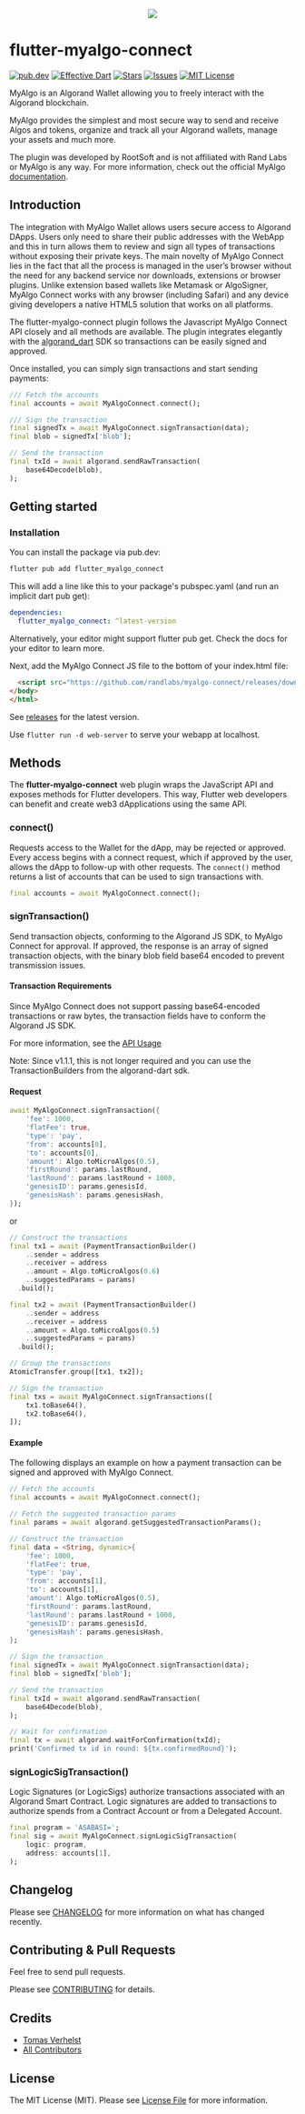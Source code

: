 <p align="center"> 
<img src="https://github.com/randlabs/myalgo-connect/raw/master/my-algo.png">
</p>

# flutter-myalgo-connect
[![pub.dev][pub-dev-shield]][pub-dev-url]
[![Effective Dart][effective-dart-shield]][effective-dart-url]
[![Stars][stars-shield]][stars-url]
[![Issues][issues-shield]][issues-url]
[![MIT License][license-shield]][license-url]

MyAlgo is an Algorand Wallet allowing you to freely interact with the Algorand blockchain.

MyAlgo provides the simplest and most secure way to send and receive Algos and tokens, organize and track all your Algorand wallets, manage your assets and much more.

The plugin was developed by RootSoft and is not affiliated with Rand Labs or MyAlgo is any way. For more information, check out the official MyAlgo [documentation](https://github.com/randlabs/myalgo-connect).

## Introduction

The integration with MyAlgo Wallet allows users secure access to Algorand DApps. Users only need to share their public addresses with the WebApp and this in turn allows them to review and sign all types of transactions without exposing their private keys. The main novelty of MyAlgo Connect lies in the fact that all the process is managed in the user’s browser without the need for any backend service nor downloads, extensions or browser plugins. Unlike extension based wallets like Metamask or AlgoSigner, MyAlgo Connect works with any browser (including Safari) and any device giving developers a native HTML5 solution that works on all platforms.

The flutter-myalgo-connect plugin follows the Javascript MyAlgo Connect API closely and all methods are available. The plugin integrates elegantly with the [algorand_dart](https://github.com/RootSoft/algorand-dart) SDK so transactions can be easily signed and approved.

Once installed, you can simply sign transactions and start sending payments:

```dart
/// Fetch the accounts
final accounts = await MyAlgoConnect.connect();

/// Sign the transaction
final signedTx = await MyAlgoConnect.signTransaction(data);
final blob = signedTx['blob'];

// Send the transaction
final txId = await algorand.sendRawTransaction(
    base64Decode(blob),
);
```

## Getting started

### Installation

You can install the package via pub.dev:

```bash
flutter pub add flutter_myalgo_connect
```

This will add a line like this to your package's pubspec.yaml (and run an implicit dart pub get):

```yaml
dependencies:
  flutter_myalgo_connect: ^latest-version
```

Alternatively, your editor might support flutter pub get. Check the docs for your editor to learn more.

Next, add the MyAlgo Connect JS file to the bottom of your index.html file:

```html
  <script src="https://github.com/randlabs/myalgo-connect/releases/download/v1.0.1/myalgo.min.js"></script>
</body>
</html>
```

See [releases](https://github.com/randlabs/myalgo-connect/releases/) for the latest version.

Use ```flutter run -d web-server``` to serve your webapp at localhost.

## Methods
The **flutter-myalgo-connect** web plugin wraps the JavaScript API and exposes methods for Flutter developers. This way, Flutter web developers can benefit and create web3 dApplications using the same API.

### connect()

Requests access to the Wallet for the dApp, may be rejected or approved. Every access begins with a connect request, which if approved by the user, allows the dApp to follow-up with other requests.
The ```connect()``` method returns a list of accounts that can be used to sign transactions with.

```dart
final accounts = await MyAlgoConnect.connect();
```

### signTransaction()

Send transaction objects, conforming to the Algorand JS SDK, to MyAlgo Connect for approval. If approved, the response is an array of signed transaction objects, with the binary blob field base64 encoded to prevent transmission issues.

#### Transaction Requirements

Since MyAlgo Connect does not support passing base64-encoded transactions or raw bytes, the transaction fields have to conform the Algorand JS SDK.

For more information, see the [API Usage](https://github.com/randlabs/myalgo-connect)

Note: Since v1.1.1, this is not longer required and you can use the TransactionBuilders from the algorand-dart sdk.

#### Request

```dart
await MyAlgoConnect.signTransaction({
    'fee': 1000,
    'flatFee': true,
    'type': 'pay',
    'from': accounts[0],
    'to': accounts[0],
    'amount': Algo.toMicroAlgos(0.5),
    'firstRound': params.lastRound,
    'lastRound': params.lastRound + 1000,
    'genesisID': params.genesisId,
    'genesisHash': params.genesisHash,
});
```

or

```dart
// Construct the transactions
final tx1 = await (PaymentTransactionBuilder()
    ..sender = address
    ..receiver = address
    ..amount = Algo.toMicroAlgos(0.6)
    ..suggestedParams = params)
  .build();

final tx2 = await (PaymentTransactionBuilder()
    ..sender = address
    ..receiver = address
    ..amount = Algo.toMicroAlgos(0.5)
    ..suggestedParams = params)
  .build();

// Group the transactions
AtomicTransfer.group([tx1, tx2]);

// Sign the transaction
final txs = await MyAlgoConnect.signTransactions([
    tx1.toBase64(),
    tx2.toBase64(),
]);
```

#### Example
The following displays an example on how a payment transaction can be signed and approved with MyAlgo Connect.

```dart
// Fetch the accounts
final accounts = await MyAlgoConnect.connect();

// Fetch the suggested transaction params
final params = await algorand.getSuggestedTransactionParams();

// Construct the transaction
final data = <String, dynamic>{
    'fee': 1000,
    'flatFee': true,
    'type': 'pay',
    'from': accounts[1],
    'to': accounts[1],
    'amount': Algo.toMicroAlgos(0.5),
    'firstRound': params.lastRound,
    'lastRound': params.lastRound + 1000,
    'genesisID': params.genesisId,
    'genesisHash': params.genesisHash,
};

// Sign the transaction
final signedTx = await MyAlgoConnect.signTransaction(data);
final blob = signedTx['blob'];

// Send the transaction
final txId = await algorand.sendRawTransaction(
    base64Decode(blob),
);

// Wait for confirmation
final tx = await algorand.waitForConfirmation(txId);
print('Confirmed tx id in round: ${tx.confirmedRound}');
```

### signLogicSigTransaction()

Logic Signatures (or LogicSigs) authorize transactions associated with an Algorand Smart Contract. Logic signatures are added to transactions to authorize spends from a Contract Account or from a Delegated Account.

```dart
final program = 'ASABASI=';
final sig = await MyAlgoConnect.signLogicSigTransaction(
    logic: program,
    address: accounts[1],
);
```

## Changelog

Please see [CHANGELOG](CHANGELOG.md) for more information on what has changed recently.

## Contributing & Pull Requests
Feel free to send pull requests.

Please see [CONTRIBUTING](.github/CONTRIBUTING.md) for details.

## Credits

- [Tomas Verhelst](https://github.com/rootsoft)
- [All Contributors](../../contributors)

## License

The MIT License (MIT). Please see [License File](LICENSE.md) for more information.


<!-- MARKDOWN LINKS & IMAGES -->
<!-- https://www.markdownguide.org/basic-syntax/#reference-style-links -->
[pub-dev-shield]: https://img.shields.io/pub/v/flutter_myalgo_connect?style=for-the-badge
[pub-dev-url]: https://pub.dev/packages/flutter_myalgo_connect
[effective-dart-shield]: https://img.shields.io/badge/style-effective_dart-40c4ff.svg?style=for-the-badge
[effective-dart-url]: https://github.com/tenhobi/effective_dart
[stars-shield]: https://img.shields.io/github/stars/rootsoft/flutter-myalgo-connect.svg?style=for-the-badge&logo=github&colorB=deeppink&label=stars
[stars-url]: https://github.com/RootSoft/flutter-myalgo-connect/stargazers
[issues-shield]: https://img.shields.io/github/issues/rootsoft/flutter-myalgo-connect.svg?style=for-the-badge
[issues-url]: https://github.com/rootsoft/flutter-myalgo-connect/issues
[license-shield]: https://img.shields.io/github/license/rootsoft/flutter-myalgo-connect.svg?style=for-the-badge
[license-url]: https://github.com/RootSoft/flutter-myalgo-connect/blob/master/LICENSE